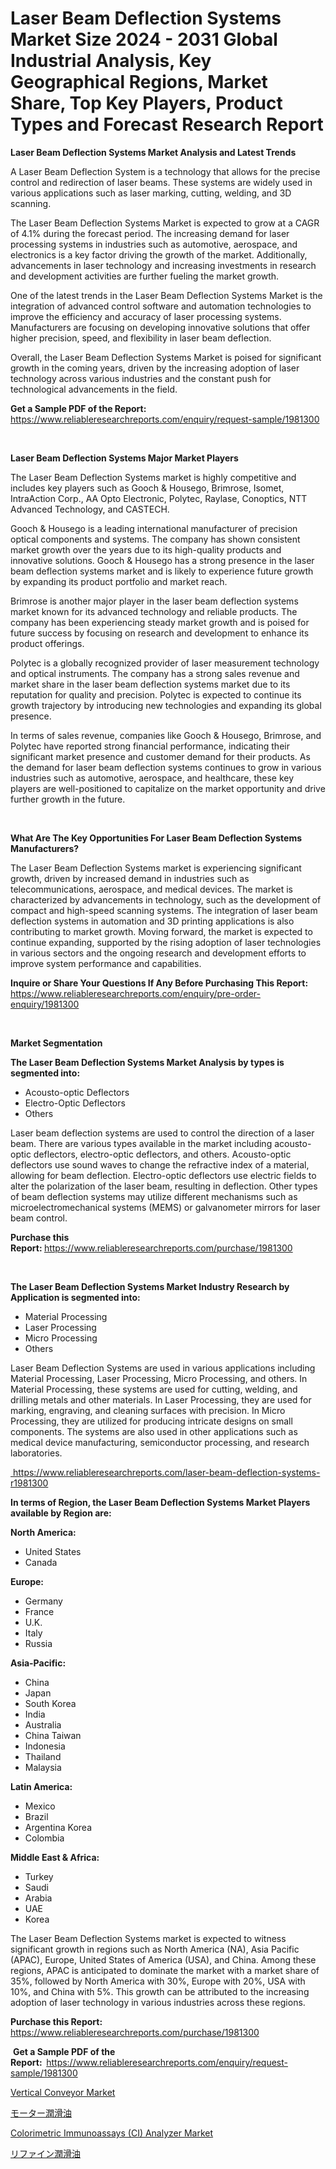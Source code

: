 <p><h1>Laser Beam Deflection Systems Market Size 2024 - 2031 Global Industrial Analysis, Key Geographical Regions, Market Share, Top Key Players, Product Types and Forecast Research Report</h1></p><p><strong>Laser Beam Deflection Systems Market Analysis and Latest Trends</strong></p>
<p><p>A Laser Beam Deflection System is a technology that allows for the precise control and redirection of laser beams. These systems are widely used in various applications such as laser marking, cutting, welding, and 3D scanning.</p><p>The Laser Beam Deflection Systems Market is expected to grow at a CAGR of 4.1% during the forecast period. The increasing demand for laser processing systems in industries such as automotive, aerospace, and electronics is a key factor driving the growth of the market. Additionally, advancements in laser technology and increasing investments in research and development activities are further fueling the market growth.</p><p>One of the latest trends in the Laser Beam Deflection Systems Market is the integration of advanced control software and automation technologies to improve the efficiency and accuracy of laser processing systems. Manufacturers are focusing on developing innovative solutions that offer higher precision, speed, and flexibility in laser beam deflection.</p><p>Overall, the Laser Beam Deflection Systems Market is poised for significant growth in the coming years, driven by the increasing adoption of laser technology across various industries and the constant push for technological advancements in the field.</p></p>
<p><strong>Get a Sample PDF of the Report:&nbsp;</strong> <a href="https://www.reliableresearchreports.com/enquiry/request-sample/1981300">https://www.reliableresearchreports.com/enquiry/request-sample/1981300</a></p>
<p>&nbsp;</p>
<p><strong>Laser Beam Deflection Systems Major Market Players</strong></p>
<p><p>The Laser Beam Deflection Systems market is highly competitive and includes key players such as Gooch & Housego, Brimrose, Isomet, IntraAction Corp., AA Opto Electronic, Polytec, Raylase, Conoptics, NTT Advanced Technology, and CASTECH.</p><p>Gooch & Housego is a leading international manufacturer of precision optical components and systems. The company has shown consistent market growth over the years due to its high-quality products and innovative solutions. Gooch & Housego has a strong presence in the laser beam deflection systems market and is likely to experience future growth by expanding its product portfolio and market reach.</p><p>Brimrose is another major player in the laser beam deflection systems market known for its advanced technology and reliable products. The company has been experiencing steady market growth and is poised for future success by focusing on research and development to enhance its product offerings.</p><p>Polytec is a globally recognized provider of laser measurement technology and optical instruments. The company has a strong sales revenue and market share in the laser beam deflection systems market due to its reputation for quality and precision. Polytec is expected to continue its growth trajectory by introducing new technologies and expanding its global presence.</p><p>In terms of sales revenue, companies like Gooch & Housego, Brimrose, and Polytec have reported strong financial performance, indicating their significant market presence and customer demand for their products. As the demand for laser beam deflection systems continues to grow in various industries such as automotive, aerospace, and healthcare, these key players are well-positioned to capitalize on the market opportunity and drive further growth in the future.</p></p>
<p>&nbsp;</p>
<p><strong>What Are The Key Opportunities For Laser Beam Deflection Systems Manufacturers?</strong></p>
<p><p>The Laser Beam Deflection Systems market is experiencing significant growth, driven by increased demand in industries such as telecommunications, aerospace, and medical devices. The market is characterized by advancements in technology, such as the development of compact and high-speed scanning systems. The integration of laser beam deflection systems in automation and 3D printing applications is also contributing to market growth. Moving forward, the market is expected to continue expanding, supported by the rising adoption of laser technologies in various sectors and the ongoing research and development efforts to improve system performance and capabilities.</p></p>
<p><strong>Inquire or Share Your Questions If Any Before Purchasing This Report:</strong> <a href="https://www.reliableresearchreports.com/enquiry/pre-order-enquiry/1981300">https://www.reliableresearchreports.com/enquiry/pre-order-enquiry/1981300</a></p>
<p>&nbsp;</p>
<p><strong>Market Segmentation</strong></p>
<p><strong>The Laser Beam Deflection Systems Market Analysis by types is segmented into:</strong></p>
<p><ul><li>Acousto-optic Deflectors</li><li>Electro-Optic Deflectors</li><li>Others</li></ul></p>
<p><p>Laser beam deflection systems are used to control the direction of a laser beam. There are various types available in the market including acousto-optic deflectors, electro-optic deflectors, and others. Acousto-optic deflectors use sound waves to change the refractive index of a material, allowing for beam deflection. Electro-optic deflectors use electric fields to alter the polarization of the laser beam, resulting in deflection. Other types of beam deflection systems may utilize different mechanisms such as microelectromechanical systems (MEMS) or galvanometer mirrors for laser beam control.</p></p>
<p><strong>Purchase this Report:&nbsp;</strong><a href="https://www.reliableresearchreports.com/purchase/1981300">https://www.reliableresearchreports.com/purchase/1981300</a></p>
<p>&nbsp;</p>
<p><strong>The Laser Beam Deflection Systems Market Industry Research by Application is segmented into:</strong></p>
<p><ul><li>Material Processing</li><li>Laser Processing</li><li>Micro Processing</li><li>Others</li></ul></p>
<p><p>Laser Beam Deflection Systems are used in various applications including Material Processing, Laser Processing, Micro Processing, and others. In Material Processing, these systems are used for cutting, welding, and drilling metals and other materials. In Laser Processing, they are used for marking, engraving, and cleaning surfaces with precision. In Micro Processing, they are utilized for producing intricate designs on small components. The systems are also used in other applications such as medical device manufacturing, semiconductor processing, and research laboratories.</p></p>
<p><a href="https://www.reliableresearchreports.com/laser-beam-deflection-systems-r1981300">&nbsp;https://www.reliableresearchreports.com/laser-beam-deflection-systems-r1981300</a></p>
<p><strong>In terms of Region, the Laser Beam Deflection Systems Market Players available by Region are:</strong></p>
<p>
    <p> <strong> North America: </strong>
        <ul>
            <li>United States</li>
            <li>Canada</li>
        </ul>
        </p> 
    <p> <strong> Europe: </strong>
        <ul>
            <li>Germany</li>
            <li>France</li>
            <li>U.K.</li>
            <li>Italy</li>
            <li>Russia</li>
        </ul>
        </p> 
    <p> <strong> Asia-Pacific: </strong>
        <ul>
            <li>China</li>
            <li>Japan</li>
            <li>South Korea</li>
            <li>India</li>
            <li>Australia</li>
            <li>China Taiwan</li>
            <li>Indonesia</li>
            <li>Thailand</li>
            <li>Malaysia</li>
        </ul>
        </p> 
    <p> <strong> Latin America: </strong>
        <ul>
            <li>Mexico</li>
            <li>Brazil</li>
            <li>Argentina Korea</li>
            <li>Colombia</li>
        </ul>
        </p> 
    <p> <strong> Middle East & Africa: </strong>
        <ul>
            <li>Turkey</li>
            <li>Saudi</li>
            <li>Arabia</li>
            <li>UAE</li>
            <li>Korea</li>
        </ul>
    </p>
    </p>
<p><p>The Laser Beam Deflection Systems market is expected to witness significant growth in regions such as North America (NA), Asia Pacific (APAC), Europe, United States of America (USA), and China. Among these regions, APAC is anticipated to dominate the market with a market share of 35%, followed by North America with 30%, Europe with 20%, USA with 10%, and China with 5%. This growth can be attributed to the increasing adoption of laser technology in various industries across these regions.</p></p>
<p><strong>Purchase this Report: </strong><a href="https://www.reliableresearchreports.com/purchase/1981300">https://www.reliableresearchreports.com/purchase/1981300</a></p>
<p>&nbsp;<strong>Get a Sample PDF of the Report:&nbsp;&nbsp;</strong><a href="https://www.reliableresearchreports.com/enquiry/request-sample/1981300">https://www.reliableresearchreports.com/enquiry/request-sample/1981300</a></p>
<p><strong></strong></p>
<p><p><a href="https://www.linkedin.com/pulse/global-vertical-conveyor-industry-types-applications-market-ovwkc?trackingId=wkCw%2FAcr3uIfZKaG87%2Fimg%3D%3D">Vertical Conveyor Market</a></p><p><a href="https://github.com/cbigkbh02719/Market-Research-Report-List-2/blob/main/6418451165223.md">モーター潤滑油</a></p><p><a href="https://www.linkedin.com/pulse/colorimetric-immunoassays-ci-analyzer-market-trends-thwpf">Colorimetric Immunoassays (CI) Analyzer Market</a></p><p><a href="https://github.com/ReganWisoky2023/Market-Research-Report-List-2/blob/main/4672767165224.md">リファイン潤滑油</a></p></p>